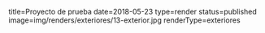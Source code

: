 title=Proyecto de prueba
date=2018-05-23
type=render
status=published
image=img/renders/exteriores/13-exterior.jpg
renderType=exteriores
~~~~~~